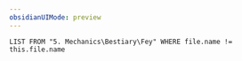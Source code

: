 ```yaml
---
obsidianUIMode: preview
---
```

```dataview
LIST FROM "5. Mechanics\Bestiary\Fey" WHERE file.name != this.file.name
```